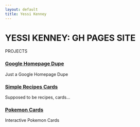 ```yaml
---
layout: default
title: Yessi Kenney
---
```

<link rel="stylesheet" href="index.css">

# YESSI KENNEY: GH PAGES SITE

PROJECTS
### [Google Homepage Dupe](https://github.com/yesskenn/google-homepage-dupe)
Just a Google Homepage Dupe

### [Simple Recipes Cards](https://github.com/yesskenn/simple-recipes-cards)
Supposed to be recipes, cards... 
### [Pokemon Cards](https://github.com/yesskenn/pokemon-cards)
Interactive Pokemon Cards